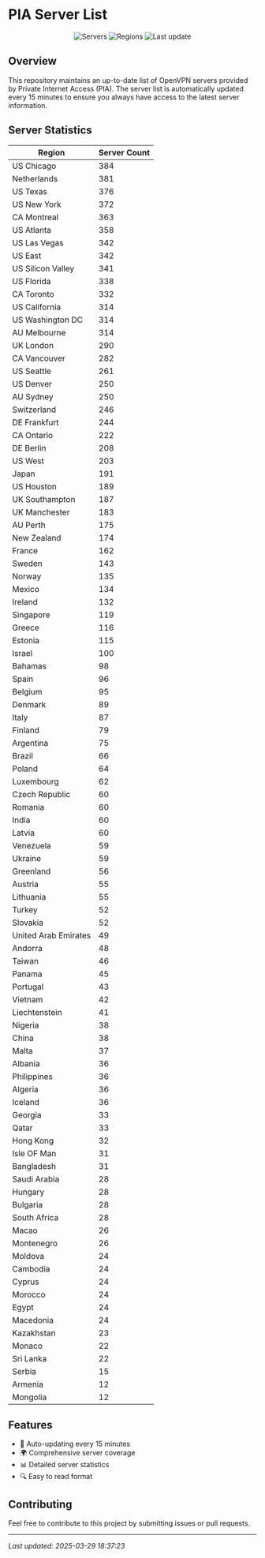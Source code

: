 # PIA Server List

<div align="center">

![Servers](https://img.shields.io/badge/servers-12,166-blue)
![Regions](https://img.shields.io/badge/regions-97-blue)
![Last update](https://img.shields.io/badge/Last_Updated-March_29_2025_13:37_EST-blue)

</div>

## Overview
This repository maintains an up-to-date list of OpenVPN servers provided by Private Internet Access (PIA). The server list is automatically updated every 15 minutes to ensure you always have access to the latest server information.

## Server Statistics
| Region | Server Count |
|--------|--------------|
| US Chicago                     | 384          |
| Netherlands                    | 381          |
| US Texas                       | 376          |
| US New York                    | 372          |
| CA Montreal                    | 363          |
| US Atlanta                     | 358          |
| US Las Vegas                   | 342          |
| US East                        | 342          |
| US Silicon Valley              | 341          |
| US Florida                     | 338          |
| CA Toronto                     | 332          |
| US California                  | 314          |
| US Washington DC               | 314          |
| AU Melbourne                   | 314          |
| UK London                      | 290          |
| CA Vancouver                   | 282          |
| US Seattle                     | 261          |
| US Denver                      | 250          |
| AU Sydney                      | 250          |
| Switzerland                    | 246          |
| DE Frankfurt                   | 244          |
| CA Ontario                     | 222          |
| DE Berlin                      | 208          |
| US West                        | 203          |
| Japan                          | 191          |
| US Houston                     | 189          |
| UK Southampton                 | 187          |
| UK Manchester                  | 183          |
| AU Perth                       | 175          |
| New Zealand                    | 174          |
| France                         | 162          |
| Sweden                         | 143          |
| Norway                         | 135          |
| Mexico                         | 134          |
| Ireland                        | 132          |
| Singapore                      | 119          |
| Greece                         | 116          |
| Estonia                        | 115          |
| Israel                         | 100          |
| Bahamas                        | 98           |
| Spain                          | 96           |
| Belgium                        | 95           |
| Denmark                        | 89           |
| Italy                          | 87           |
| Finland                        | 79           |
| Argentina                      | 75           |
| Brazil                         | 66           |
| Poland                         | 64           |
| Luxembourg                     | 62           |
| Czech Republic                 | 60           |
| Romania                        | 60           |
| India                          | 60           |
| Latvia                         | 60           |
| Venezuela                      | 59           |
| Ukraine                        | 59           |
| Greenland                      | 56           |
| Austria                        | 55           |
| Lithuania                      | 55           |
| Turkey                         | 52           |
| Slovakia                       | 52           |
| United Arab Emirates           | 49           |
| Andorra                        | 48           |
| Taiwan                         | 46           |
| Panama                         | 45           |
| Portugal                       | 43           |
| Vietnam                        | 42           |
| Liechtenstein                  | 41           |
| Nigeria                        | 38           |
| China                          | 38           |
| Malta                          | 37           |
| Albania                        | 36           |
| Philippines                    | 36           |
| Algeria                        | 36           |
| Iceland                        | 36           |
| Georgia                        | 33           |
| Qatar                          | 33           |
| Hong Kong                      | 32           |
| Isle OF Man                    | 31           |
| Bangladesh                     | 31           |
| Saudi Arabia                   | 28           |
| Hungary                        | 28           |
| Bulgaria                       | 28           |
| South Africa                   | 28           |
| Macao                          | 26           |
| Montenegro                     | 26           |
| Moldova                        | 24           |
| Cambodia                       | 24           |
| Cyprus                         | 24           |
| Morocco                        | 24           |
| Egypt                          | 24           |
| Macedonia                      | 24           |
| Kazakhstan                     | 23           |
| Monaco                         | 22           |
| Sri Lanka                      | 22           |
| Serbia                         | 15           |
| Armenia                        | 12           |
| Mongolia                       | 12           |

## Features
- 🔄 Auto-updating every 15 minutes
- 🌍 Comprehensive server coverage
- 📊 Detailed server statistics
- 🔍 Easy to read format

## Contributing
Feel free to contribute to this project by submitting issues or pull requests.

---
*Last updated: 2025-03-29 18:37:23*